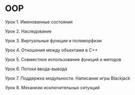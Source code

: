 # OOP

Урок 1. Именованные состояния

Урок 2. Наследование

Урок 3. Виртуальные функции и полиморфизм

Урок 4. Отношения между объектами в С++

Урок 5. Совместное использование функций и методов

Урок 6. Потоки ввода-вывода

Урок 7. Поддержка модульности. Написание игры Blackjack

Урок 8. Механизм исключительных ситуаций


